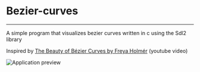 # Bezier-curves
---
A simple program that visualizes bezier curves written in c using the Sdl2 library

Inspired by [The Beauty of Bézier Curves by Freya Holmér](https://www.youtube.com/watch?v=aVwxzDHniEw&t=304s) (youtube video)

![Application preview](https://github.com/BjorneEk/bezier-curves/blob//Bezier.png?raw=true)
